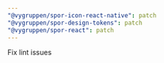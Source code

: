 ```yaml
---
"@vygruppen/spor-icon-react-native": patch
"@vygruppen/spor-design-tokens": patch
"@vygruppen/spor-react": patch
---
```


Fix lint issues
